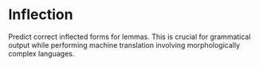 # Inflection
Predict correct inflected forms for lemmas. This is crucial for grammatical output while performing machine translation involving  morphologically complex languages.

